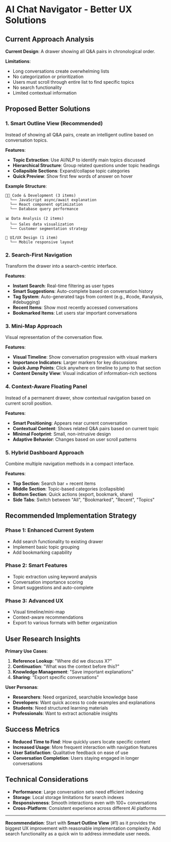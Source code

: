 # AI Chat Navigator - Better UX Solutions

## Current Approach Analysis

**Current Design**: A drawer showing all Q&A pairs in chronological order.

**Limitations**:
- Long conversations create overwhelming lists
- No categorization or prioritization
- Users must scroll through entire list to find specific topics
- No search functionality
- Limited contextual information

## Proposed Better Solutions

### 1. **Smart Outline View** (Recommended)
Instead of showing all Q&A pairs, create an intelligent outline based on conversation topics.

**Features**:
- **Topic Extraction**: Use AI/NLP to identify main topics discussed
- **Hierarchical Structure**: Group related questions under topic headings
- **Collapsible Sections**: Expand/collapse topic categories
- **Quick Preview**: Show first few words of answer on hover

**Example Structure**:
```
🧑‍💻 Code & Development (3 items)
  └── JavaScript async/await explanation
  └── React component optimization
  └── Database query performance

📊 Data Analysis (2 items)  
  └── Sales data visualization
  └── Customer segmentation strategy

🎨 UI/UX Design (1 item)
  └── Mobile responsive layout
```

### 2. **Search-First Navigation**
Transform the drawer into a search-centric interface.

**Features**:
- **Instant Search**: Real-time filtering as user types
- **Smart Suggestions**: Auto-complete based on conversation history  
- **Tag System**: Auto-generated tags from content (e.g., #code, #analysis, #debugging)
- **Recent Items**: Show most recently accessed conversations
- **Bookmarked Items**: Let users star important conversations

### 3. **Mini-Map Approach**
Visual representation of the conversation flow.

**Features**:
- **Visual Timeline**: Show conversation progression with visual markers
- **Importance Indicators**: Larger markers for key discussions
- **Quick Jump Points**: Click anywhere on timeline to jump to that section
- **Content Density View**: Visual indication of information-rich sections

### 4. **Context-Aware Floating Panel**
Instead of a permanent drawer, show contextual navigation based on current scroll position.

**Features**:
- **Smart Positioning**: Appears near current conversation
- **Contextual Content**: Shows related Q&A pairs based on current topic
- **Minimal Footprint**: Small, non-intrusive design
- **Adaptive Behavior**: Changes based on user scroll patterns

### 5. **Hybrid Dashboard Approach**
Combine multiple navigation methods in a compact interface.

**Features**:
- **Top Section**: Search bar + recent items
- **Middle Section**: Topic-based categories (collapsible)
- **Bottom Section**: Quick actions (export, bookmark, share)
- **Side Tabs**: Switch between "All", "Bookmarked", "Recent", "Topics"

## Recommended Implementation Strategy

### Phase 1: Enhanced Current System
- Add search functionality to existing drawer
- Implement basic topic grouping
- Add bookmarking capability

### Phase 2: Smart Features
- Topic extraction using keyword analysis
- Conversation importance scoring
- Smart suggestions and auto-complete

### Phase 3: Advanced UX
- Visual timeline/mini-map
- Context-aware recommendations
- Export to various formats with better organization

## User Research Insights

**Primary Use Cases**:
1. **Reference Lookup**: "Where did we discuss X?"
2. **Continuation**: "What was the context before this?"
3. **Knowledge Management**: "Save important explanations"
4. **Sharing**: "Export specific conversations"

**User Personas**:
- **Researchers**: Need organized, searchable knowledge base
- **Developers**: Want quick access to code examples and explanations
- **Students**: Need structured learning materials
- **Professionals**: Want to extract actionable insights

## Success Metrics

- **Reduced Time to Find**: How quickly users locate specific content
- **Increased Usage**: More frequent interaction with navigation features  
- **User Satisfaction**: Qualitative feedback on ease of use
- **Conversation Completion**: Users staying engaged in longer conversations

## Technical Considerations

- **Performance**: Large conversation sets need efficient indexing
- **Storage**: Local storage limitations for search indexes
- **Responsiveness**: Smooth interactions even with 100+ conversations
- **Cross-Platform**: Consistent experience across different AI platforms

---

**Recommendation**: Start with **Smart Outline View** (#1) as it provides the biggest UX improvement with reasonable implementation complexity. Add search functionality as a quick win to address immediate user needs.